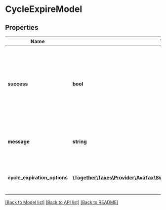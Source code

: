 # CycleExpireModel

## Properties
Name | Type | Description | Notes
------------ | ------------- | ------------- | -------------
**success** | **bool** | Whether or not the filing calendar can be expired.  e.g. if user makes end date of a calendar earlier than latest filing, this would be set to false. | [optional] 
**message** | **string** | The message to present to the user if expiration is successful or unsuccessful. | [optional] 
**cycle_expiration_options** | [**\Together\Taxes\Provider\AvaTax\Swagger\Model\CycleExpireOptionModel[]**](CycleExpireOptionModel.md) | A list of options for expiring the filing calendar. | [optional] 

[[Back to Model list]](../README.md#documentation-for-models) [[Back to API list]](../README.md#documentation-for-api-endpoints) [[Back to README]](../README.md)


